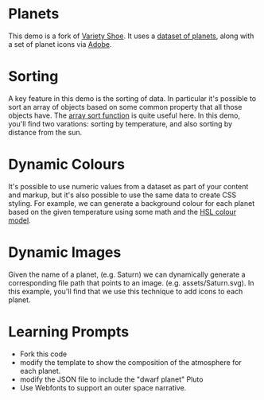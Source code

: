 # Planets
This demo is a fork of [Variety Shoe](). It uses a [dataset of planets](https://www.mongodb.com/docs/atlas/sample-data/sample-guides/), along with a set of planet icons via [Adobe](https://stock.adobe.com/ca/).

# Sorting
A key feature in this demo is the sorting of data. In particular it's possible to sort an array of objects based on some common property that all those objects have. The [array sort function](https://developer.mozilla.org/en-US/docs/Web/JavaScript/Reference/Global_Objects/Array/sort) is quite useful here. In this demo, you'll find two varations: sorting by temperature, and also sorting by distance from the sun.

# Dynamic Colours
It's possible to use numeric values from a dataset as part of your content and markup, but it's also possible to use the same data to create CSS styling. For example, we can generate a background colour for each planet based on the given temperature using some math and the [HSL colour model](https://developer.mozilla.org/en-US/docs/Web/CSS/color_value/hsl). 

# Dynamic Images
Given the name of a planet, (e.g. Saturn) we can dynamically generate a corresponding file path that points to an image. (e.g. assets/Saturn.svg). In this example, you'll find that we use this technique to add icons to each planet.

# Learning Prompts
- Fork this code
- modify the template to show the composition of the atmosphere for each planet.
- modify the JSON file to include the "dwarf planet" Pluto
- Use Webfonts to support an outer space narrative.